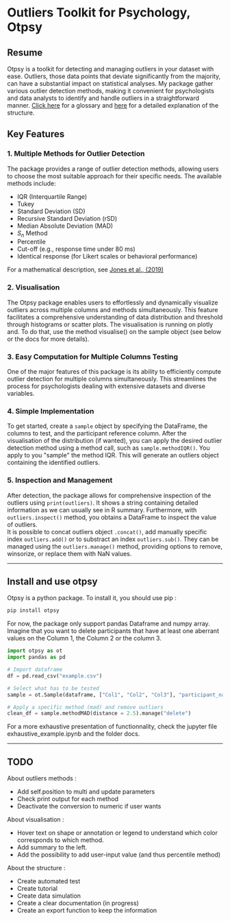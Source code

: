 # Outliers Toolkit for Psychology, Otpsy

## Resume

Otpsy is a toolkit for detecting and managing outliers in your dataset with ease. Outliers, those data points that deviate significantly from the majority, can have a substantial impact on statistical analyses. My package gather various outlier detection methods, making it convenient for psychologists and data analysts to identify and handle outliers in a straightforward manner.
[Click here](/docs/glossary.md) for a glossary and [here](/docs/design.md) for a detailed explanation of the structure.

## Key Features

### 1. Multiple Methods for Outlier Detection

The package provides a range of outlier detection methods, allowing users to choose the most suitable approach for their specific needs. The available methods include:

* IQR (Interquartile Range)
* Tukey
* Standard Deviation (SD)
* Recursive Standard Deviation (rSD)
* Median Absolute Deviation (MAD)
* $S_n$ Method
* Percentile
* Cut-off (e.g., response time under 80 ms)
* Identical response (for Likert scales or behavioral performance)

For a mathematical description, see [Jones et al., (2019)](https://doi.org/10.3758/s13414-019-01726-3)
  
### 2. Visualisation

The Otpsy package enables users to effortlessly and dynamically visualize outliers across multiple columns and methods simultaneously. This feature facilitates a comprehensive understanding of data distribution and threshold through histograms or scatter plots. The visualisation is running on plotly and. To do that, use the method visualise() on the sample object (see below or the docs for more details).

### 3. Easy Computation for Multiple Columns Testing

One of the major features of this package is its ability to efficiently compute outlier detection for multiple columns simultaneously. This streamlines the process for psychologists dealing with extensive datasets and diverse variables.

### 4. Simple Implementation

To get started, create a `sample` object by specifying the DataFrame, the columns to test, and the participant reference column. After the visualisation of the distribution (if wanted), you can apply the desired outlier detection method using a method call, such as `sample.methodIQR()`. You apply to you "sample" the method IQR. This will generate an outliers object containing the identified outliers.

### 5. Inspection and Management

After detection, the package allows for comprehensive inspection of the outliers using `print(outliers)`. It shows a string containing detailed information as we can usually see in R summary. Furthermore, with `outliers.inspect()` method, you obtains a DataFrame to inspect the value of outliers.  
It is possible to concat outliers object `.concat()`, add manually specific index `outliers.add()` or to substract an index `outliers.sub()`. They can be managed using the `outliers.manage()` method, providing options to remove, winsorize, or replace them with NaN values.

---

## Install and use otpsy

Otpsy is a python package. To install it, you should use pip :

```bash
pip install otpsy
```

For now, the package only support pandas Dataframe and numpy array.
Imagine that you want to delete participants that have at least one
aberrant values on the Column 1, the Column 2 or the column 3.

```python
import otpsy as ot
import pandas as pd

# Import dataframe
df = pd.read_csv("example.csv")

# Select what has to be tested
sample = ot.Sample(dataframe, ["Col1", "Col2", "Col3"], "participant_name")

# Apply a specific method (mad) and remove outliers 
clean_df = sample.methodMAD(distance = 2.5).manage("delete")
```

For a more exhaustive presentation of functionnality, check the jupyter file exhaustive_example.ipynb and the folder docs.

---

## TODO

About outliers methods :

* Add self.position to multi and update parameters
* Check print output for each method
* Deactivate the conversion to numeric if user wants

About visualisation :

* Hover text on shape or annotation or legend to understand which color corresponds to which method.
* Add summary to the left.
* Add the possibility to add user-input value (and thus percentile method)

About the structure :

* Create automated test
* Create tutorial
* Create data simulation
* Create a clear documentation (in progress)
* Create an export function to keep the information
